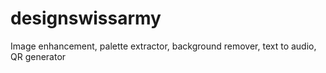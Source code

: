 # designswissarmy
Image enhancement, palette extractor, background remover, text to audio, QR generator
